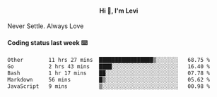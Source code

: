 <h4 style="text-align: center;">Hi 👋, I'm Levi</h4>  Never Settle. Always Love
<!---<img align="right" alt="Coding" width="300" src="https://i.pinimg.com/originals/81/17/8b/81178b47a8598f0c81c4799f2cdd4057.gif"></p> --->

#### Coding status last week ⌨️

<!--START_SECTION:waka-->

```txt
Other        11 hrs 27 mins  █████████████████▒░░░░░░░   68.75 %
Go           2 hrs 43 mins   ████░░░░░░░░░░░░░░░░░░░░░   16.40 %
Bash         1 hr 17 mins    ██░░░░░░░░░░░░░░░░░░░░░░░   07.78 %
Markdown     56 mins         █▒░░░░░░░░░░░░░░░░░░░░░░░   05.62 %
JavaScript   9 mins          ▒░░░░░░░░░░░░░░░░░░░░░░░░   00.98 %
```

<!--END_SECTION:waka-->
